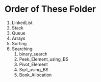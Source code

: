 # Order of These Folder

1. LinkedList
2. Stack
3. Queue
4. Arrays
5. Sorting
6. Searching
   1. binary_search &nbsp;
   2. Peek_Element_using_BS
   3. Pivot_Element
   4. Sqrt_using_BS
   5. Book_Allocation

<!--details>        ----  Create a markdown using this template
  <summary>Click to expand</summary>

  Your hidden content goes here.
</details-->

